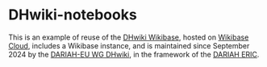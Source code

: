 # DHwiki-notebooks
This is an example of reuse of the [DHwiki Wikibase](https://dhwiki.wikibase.cloud/wiki/Main_Page), hosted on [Wikibase Cloud](https://wikibase.cloud/), includes a Wikibase instance, and is maintained since September 2024 by the [DARIAH-EU WG DHwiki](https://www.dariah.eu/activities/working-groups/dhwiki/), in the framework of the [DARIAH ERIC](https://www.dariah.eu/). 
